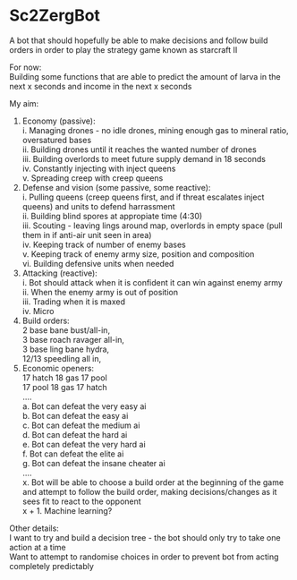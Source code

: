 # Sc2ZergBot
A bot that should hopefully be able to make decisions and follow build orders in order to play the strategy game known as starcraft II

For now:<br />
  Building some functions that are able to predict the amount of larva in the next x seconds and income in the next x seconds<br />

My aim:<br />
  1. Economy (passive):<br />
    i. Managing drones - no idle drones, mining enough gas to mineral ratio, oversatured bases<br />
    ii.  Building drones until it reaches the wanted number of drones<br />
    iii. Building overlords to meet future supply demand in 18 seconds<br />
    iv. Constantly injecting with inject queens<br />
    v. Spreading creep with creep queens<br />
  2. Defense and vision (some passive, some reactive):<br />
    i. Pulling queens (creep queens first, and if threat escalates inject queens) and units to defend harrassment<br />
    ii. Building blind spores at appropiate time (4:30)<br />
    iii. Scouting - leaving lings around map, overlords in empty space (pull them in if anti-air unit seen in area)<br />
    iv. Keeping track of number of enemy bases<br />
    v. Keeping track of enemy army size, position and composition<br />
    vi. Building defensive units when needed<br />
  3. Attacking (reactive):<br />
    i. Bot should attack when it is confident it can win against enemy army<br />
    ii. When the enemy army is out of position<br />
    iii. Trading when it is maxed<br />
    iv. Micro<br />
  4. Build orders:<br />
    2 base bane bust/all-in,<br />
    3 base roach ravager all-in, <br />
    3 base ling bane hydra, <br />
    12/13 speedling all in, <br />
  5. Economic openers:<br />
    17 hatch 18 gas 17 pool<br />
    17 pool 18 gas 17 hatch<br />
  ....<br />
  a. Bot can defeat the very easy ai<br />
  b. Bot can defeat the easy ai<br />
  c. Bot can defeat the medium ai<br />
  d. Bot can defeat the hard ai<br />
  e. Bot can defeat the very hard ai<br />
  f. Bot can defeat the elite ai<br />
  g. Bot can defeat the insane cheater ai<br />
  ....<br />
  x. Bot will be able to choose a build order at the beginning of the game and attempt to follow the build order, making decisions/changes as it sees fit to react to the opponent<br />
  x + 1. Machine learning?<br />

Other details:<br />
  I want to try and build a decision tree - the bot should only try to take one action at a time<br />
  Want to attempt to randomise choices in order to prevent bot from acting completely predictably<br />
